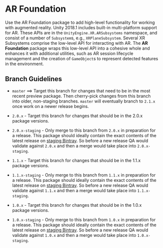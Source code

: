 # AR Foundation

Use the AR Foundation package to add high-level functionality for working with augmented reality. Unity 2018.1 includes built-in multi-platform support for AR. These APIs are in the `UnityEngine.XR.ARSubsystems` namespace, and consist of a number of `Subsystem`s, e.g., `XRPlaneSubsystem`. Several XR Subsystems comprise the low-level API for interacting with AR. The **AR Foundation** package wraps this low-level API into a cohesive whole and enhances it with additional utilities, such as AR session lifecycle management and the creation of `GameObject`s to represent detected features in the environment.

## Branch Guidelines
* `master` ==> Target this branch for changes that need to be in the most recent preview package. Then cherry-pick changes from this branch into older, non-staging branches. `master` will eventually branch to `2.1.x` once work on a newer release begins. 

* `2.0.x` - Target this branch for changes that should be in the 2.0.x package versions.

* `2.0.x-staging` - Only merge to this branch from `2.0.x` in preparation for a release. This package should ideally contain the exact contents of the latest release on [staging Bintray](https://bintray.com/unity/unity-staging/com.unity.xr.arfoundation). So before a new release QA would validate against `2.0.x` and then a merge would take place into `2.0.x-staging`.

* `1.1.x` - Target this branch for changes that should be in the 1.1.x package versions.

* `1.1.x-staging` - Only merge to this branch from `1.1.x` in preparation for a release. This package should ideally contain the exact contents of the latest release on [staging Bintray](https://bintray.com/unity/unity-staging/com.unity.xr.arfoundation). So before a new release QA would validate against `1.1.x` and then a merge would take place into `1.1.x-staging`.

* `1.0.x` - Target this branch for changes that should be in the 1.0.x package versions.

* `1.0.x-staging` - Only merge to this branch from `1.0.x` in preparation for a release. This package should ideally contain the exact contents of the latest release on [staging Bintray](https://bintray.com/unity/unity-staging/com.unity.xr.arfoundation). So before a new release QA would validate against `1.0.x` and then a merge would take place into `1.0.x-staging`.
